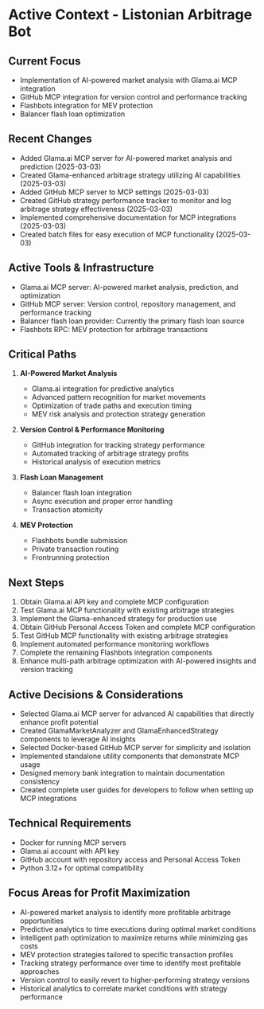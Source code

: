 # Active Context - Listonian Arbitrage Bot

## Current Focus
- Implementation of AI-powered market analysis with Glama.ai MCP integration
- GitHub MCP integration for version control and performance tracking
- Flashbots integration for MEV protection
- Balancer flash loan optimization

## Recent Changes
- Added Glama.ai MCP server for AI-powered market analysis and prediction (2025-03-03)
- Created Glama-enhanced arbitrage strategy utilizing AI capabilities (2025-03-03)
- Added GitHub MCP server to MCP settings (2025-03-03)
- Created GitHub strategy performance tracker to monitor and log arbitrage strategy effectiveness (2025-03-03)
- Implemented comprehensive documentation for MCP integrations (2025-03-03)
- Created batch files for easy execution of MCP functionality (2025-03-03)

## Active Tools & Infrastructure
- Glama.ai MCP server: AI-powered market analysis, prediction, and optimization
- GitHub MCP server: Version control, repository management, and performance tracking
- Balancer flash loan provider: Currently the primary flash loan source
- Flashbots RPC: MEV protection for arbitrage transactions

## Critical Paths
1. **AI-Powered Market Analysis**
   - Glama.ai integration for predictive analytics
   - Advanced pattern recognition for market movements
   - Optimization of trade paths and execution timing
   - MEV risk analysis and protection strategy generation

2. **Version Control & Performance Monitoring**
   - GitHub integration for tracking strategy performance
   - Automated tracking of arbitrage strategy profits
   - Historical analysis of execution metrics

3. **Flash Loan Management**
   - Balancer flash loan integration
   - Async execution and proper error handling
   - Transaction atomicity

4. **MEV Protection**
   - Flashbots bundle submission
   - Private transaction routing
   - Frontrunning protection

## Next Steps
1. Obtain Glama.ai API key and complete MCP configuration
2. Test Glama.ai MCP functionality with existing arbitrage strategies
3. Implement the Glama-enhanced strategy for production use
4. Obtain GitHub Personal Access Token and complete MCP configuration
5. Test GitHub MCP functionality with existing arbitrage strategies
6. Implement automated performance monitoring workflows
7. Complete the remaining Flashbots integration components
8. Enhance multi-path arbitrage optimization with AI-powered insights and version tracking

## Active Decisions & Considerations
- Selected Glama.ai MCP server for advanced AI capabilities that directly enhance profit potential
- Created GlamaMarketAnalyzer and GlamaEnhancedStrategy components to leverage AI insights
- Selected Docker-based GitHub MCP server for simplicity and isolation
- Implemented standalone utility components that demonstrate MCP usage
- Designed memory bank integration to maintain documentation consistency
- Created complete user guides for developers to follow when setting up MCP integrations

## Technical Requirements
- Docker for running MCP servers
- Glama.ai account with API key
- GitHub account with repository access and Personal Access Token
- Python 3.12+ for optimal compatibility

## Focus Areas for Profit Maximization
- AI-powered market analysis to identify more profitable arbitrage opportunities
- Predictive analytics to time executions during optimal market conditions
- Intelligent path optimization to maximize returns while minimizing gas costs
- MEV protection strategies tailored to specific transaction profiles
- Tracking strategy performance over time to identify most profitable approaches
- Version control to easily revert to higher-performing strategy versions
- Historical analytics to correlate market conditions with strategy performance